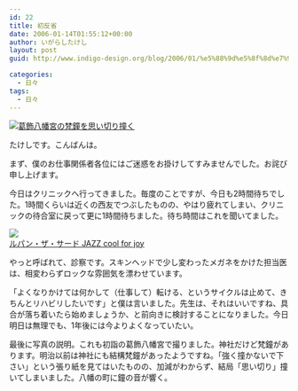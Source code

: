 ```yaml
---
id: 22
title: 初反省
date: 2006-01-14T01:55:12+00:00
author: いがらしたけし
layout: post
guid: http://www.indigo-design.org/blog/2006/01/%e5%88%9d%e5%8f%8d%e7%9c%81/

categories:
  - 日々
tags:
  - 日々
---
```

<a href="http://blog-imgs-29.fc2.com/a/r/m/armadillo75/060105b.jpg" target="_blank"><img src="http://blog-imgs-29.fc2.com/a/r/m/armadillo75/060105b.jpg" alt="葛飾八幡宮の梵鐘を思い切り撞く" border="0" /></a>
  
たけしです。こんばんは。
  
まず、僕のお仕事関係者各位にはご迷惑をお掛けしてすみませんでした。お詫び申し上げます。
  
今日はクリニックへ行ってきました。毎度のことですが、今日も2時間待ちでした。1時間くらいは近くの西友でつぶしたものの、やはり疲れてしまい、クリニックの待合室に戻って更に1時間待ちました。待ち時間はこれを聞いてました。
  
<a href="http://www.amazon.co.jp/exec/obidos/ASIN/B00077D8W8/kamiigusajiko-22/250-8226176-9440265?%5Fencoding=UTF8&camp=247&link%5Fcode=xm2" target="_blank"><img src="http://rcm-images.amazon.com/images/P/B00077D8W8.09._SCTHUMBZZZ_.jpg" border="0" /><br /> ルパン・ザ・サード JAZZ cool for joy</a>
  
やっと呼ばれて、診察です。スキンヘッドで少し変わったメガネをかけた担当医は、相変わらずロックな雰囲気を漂わせています。
  
「よくなりかけては何かして（仕事して）転ける、というサイクルは止めて、きちんとリハビリしたいです」と僕は言いました。先生は、それはいいですね、具合が落ち着いたら始めましょうか、と前向きに検討することになりました。今日明日は無理でも、1年後には今よりよくなっていたい。
  
最後に写真の説明。これも初詣の葛飾八幡宮で撮りました。神社だけど梵鐘があります。明治以前は神社にも結構梵鐘があったようですね。「強く撞かないで下さい」という張り紙を見てはいたものの、加減がわからず、結局「思い切り」撞いてしまいました。八幡の町に鐘の音が響く。
